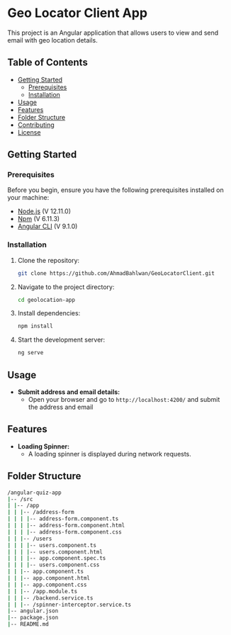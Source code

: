 # Geo Locator Client App

This project is an Angular application that allows users to view and send email with geo location details.

## Table of Contents

- [Getting Started](#getting-started)
  - [Prerequisites](#prerequisites)
  - [Installation](#installation)
- [Usage](#usage)
- [Features](#features)
- [Folder Structure](#folder-structure)
- [Contributing](#contributing)
- [License](#license)

## Getting Started

### Prerequisites

Before you begin, ensure you have the following prerequisites installed on your machine:

- [Node.js](https://nodejs.org/)   (V 12.11.0)
- [Npm](https://nodejs.org/)   (V 6.11.3)
- [Angular CLI](https://angular.io/cli)  (V 9.1.0)

### Installation

1. Clone the repository:

   ```bash
   git clone https://github.com/AhmadBahlwan/GeoLocatorClient.git


2. Navigate to the project directory:

   ```bash
   cd geolocation-app

3. Install dependencies:
   ```bash
   npm install

4. Start the development server:
   ```bash
   ng serve


## Usage

- **Submit address and email details:**
  - Open your browser and go to `http://localhost:4200/` and submit the address and email 

## Features

- **Loading Spinner:**
  - A loading spinner is displayed during network requests.



## Folder Structure
```bash
/angular-quiz-app
|-- /src
| |-- /app
| | |-- /address-form
| | | |-- address-form.component.ts
| | | |-- address-form.component.html
| | | |-- address-form.component.css
| | |-- /users
| | | |-- users.component.ts
| | | |-- users.component.html
| | | |-- app.component.spec.ts
| | | |-- users.component.css
| | |-- app.component.ts
| | |-- app.component.html
| | |-- app.component.css
| | |-- /app.module.ts
| | |-- /backend.service.ts
| | |-- /spinner-interceptor.service.ts
|-- angular.json
|-- package.json
|-- README.md